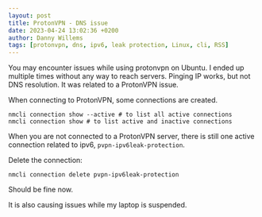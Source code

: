 ```yaml
---
layout: post
title: ProtonVPN - DNS issue
date: 2023-04-24 13:02:36 +0200
author: Danny Willems
tags: [protonvpn, dns, ipv6, leak protection, Linux, cli, RSS]
---
```


You may encounter issues while using protonvpn on Ubuntu. I ended up multiple
times without any way to reach servers. Pinging IP works, but not DNS
resolution. It was related to a ProtonVPN issue.

When connecting to ProtonVPN, some connections are created.

```
nmcli connection show --active # to list all active connections
nmcli connection show # to list active and inactive connections
```

When you are not connected to a ProtonVPN server, there is still one active
connection related to ipv6, `pvpn-ipv6leak-protection`.

Delete the connection:

```
nmcli connection delete pvpn-ipv6leak-protection
```

Should be fine now.

It is also causing issues while my laptop is suspended.
